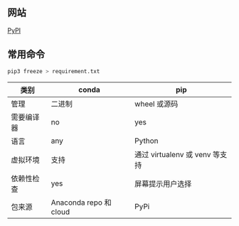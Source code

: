 ## 网站

[PyPI](https://pypi.org/)

## 常用命令

```bash
pip3 freeze > requirement.txt
```

| 类别                 | conda                  | pip                            |
| ---------- | ---------------------- | ------------------------------ |
| 管理       | 二进制                 | wheel 或源码                   |
| 需要编译器 | no                     | yes                            |
| 语言       | any                    | Python                         |
| 虚拟环境   | 支持                   | 通过 virtualenv 或 venv 等支持 |
| 依赖性检查 | yes                    | 屏幕提示用户选择               |
| 包来源     | Anaconda repo 和 cloud | PyPi                           |
